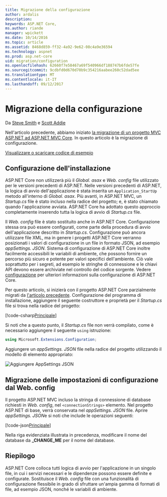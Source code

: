 ```yaml
---
title: Migrazione della configurazione
author: ardalis
description: 
keywords: ASP.NET Core,
ms.author: riande
manager: wpickett
ms.date: 10/14/2016
ms.topic: article
ms.assetid: 8468d859-ff32-4a92-9e62-08c4a9e36594
ms.technology: aspnet
ms.prod: asp.net-core
uid: migration/configuration
ms.openlocfilehash: 62660f7e58467a69f540966df188747b6fde57fe
ms.sourcegitcommit: 9cdbfd0d670d70b9c354216aabee260c52dad5ee
ms.translationtype: MT
ms.contentlocale: it-IT
ms.lasthandoff: 09/12/2017
---
```

# <a name="migrating-configuration"></a>Migrazione della configurazione

Da [Steve Smith](https://ardalis.com/) e [Scott Addie](https://scottaddie.com)

Nell'articolo precedente, abbiamo iniziato [la migrazione di un progetto MVC ASP.NET ad ASP.NET MVC Core](mvc.md). In questo articolo è la migrazione di configurazione.

[Visualizzare o scaricare codice di esempio](https://github.com/aspnet/Docs/tree/master/aspnetcore/migration/configuration/samples)

## <a name="setup-configuration"></a>Configurazione dell'installazione

ASP.NET Core non utilizzerà più il *Global. asax* e *Web. config* file utilizzato per le versioni precedenti di ASP.NET. Nelle versioni precedenti di ASP.NET, la logica di avvio dell'applicazione è stata inserita un `Application_StartUp` metodo all'interno di *Global. asax*. Più avanti, in ASP.NET MVC, un *Startup.cs* file è stato incluso nella radice del progetto; e, è stato chiamato quando l'applicazione avviata. ASP.NET Core ha adottato questo approccio completamente inserendo tutta la logica di avvio di *Startup.cs* file.

Il *Web. config* file è stato sostituito anche in ASP.NET Core. Configurazione stessa ora può essere configurati, come parte della procedura di avvio dell'applicazione descritto in *Startup.cs*. Configurazione può ancora utilizzare file XML, ma in genere i progetti ASP.NET Core verranno posizionati i valori di configurazione in un file in formato JSON, ad esempio *appSettings. JSON*. Sistema di configurazione di ASP.NET Core inoltre facilmente accessibili le variabili di ambiente, che possono fornire un percorso più sicuro e potente per valori specifici dell'ambiente. Ciò vale soprattutto per i segreti, ad esempio le stringhe di connessione e le chiavi API devono essere archiviate nel controllo del codice sorgente. Vedere [configurazione](../fundamentals/configuration.md) per ulteriori informazioni sulla configurazione di ASP.NET Core.

Per questo articolo, si inizierà con il progetto ASP.NET Core parzialmente migrati da [l'articolo precedente](mvc.md). Configurazione del programma di installazione, aggiungere il seguente costruttore e proprietà per il *Startup.cs* file si trova nella radice del progetto:

[!code-csharp[Principale](configuration/samples/WebApp1/src/WebApp1/Startup.cs?range=11-21)]

Si noti che a questo punto, il *Startup.cs* file non verrà compilato, come è necessario aggiungere il seguente `using` istruzione:

```csharp
using Microsoft.Extensions.Configuration;
```

Aggiungere un *appSettings. JSON* file nella radice del progetto utilizzando il modello di elemento appropriato:

![Aggiungere AppSettings JSON](configuration/_static/add-appsettings-json.png)

## <a name="migrate-configuration-settings-from-webconfig"></a>Migrazione delle impostazioni di configurazione dal Web. config

Il progetto ASP.NET MVC incluso la stringa di connessione di database richiesti in *Web. config*, nel `<connectionStrings>` elemento. Nel progetto ASP.NET di base, verrà conservata nel *appSettings. JSON* file. Aprire *appSettings. JSON*e si noti che include le operazioni seguenti:

[!code-json[Principale](../migration/configuration/samples/WebApp1/src/WebApp1/appsettings.json?highlight=4)]


Nella riga evidenziata illustrata in precedenza, modificare il nome del database da **_CHANGE_ME** per il nome del database.

## <a name="summary"></a>Riepilogo

ASP.NET Core colloca tutti logica di avvio per l'applicazione in un singolo file, in cui i servizi necessari e le dipendenze possono essere definite e configurate. Sostituisce il *Web. config* file con una funzionalità di configurazione flessibile in grado di sfruttare un'ampia gamma di formati di file, ad esempio JSON, nonché le variabili di ambiente.
